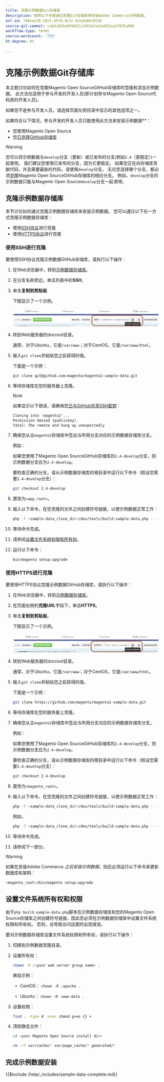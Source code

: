 ```yaml
---
title: 克隆示例数据Git存储库
description: 按照以下步骤通过克隆Git存储库来安装Adobe Commerce示例数据。
exl-id: 748eee30-2821-457d-9c1c-62ede8bc0510
source-git-commit: ca8dc855e0598d2c3d43afae2e055aa27035a09b
workflow-type: tm+mt
source-wordcount: '733'
ht-degree: 0%

---
```


# 克隆示例数据Git存储库

本主题讨论如何在克隆Magento Open SourceGitHub存储库时克隆和添加示例数据。 此方法仅适用于参与开发的开发人员(即计划参与Magento Open Source代码库的开发人员)。

如果您不是参与开发人员，请选择页面左侧目录中显示的其他选项之一。

如果符合以下情况，参与开发的开发人员只能使用此方法来安装示例数据&#x200B;**：

* 您使用Magento Open Source
* 您[已克隆GitHub存储库](https://developer.adobe.com/commerce/contributor/guides/install/clone-repository/)

>[!WARNING]
>
>您可以将示例数据与`develop`分支（更新）或已发布的分支(例如`2.4`（更稳定）)一起使用。 我们建议您使用已发布的分支，因为它更稳定。 如果您正在向存储库贡献代码，并且需要最新的代码，请使用`develop`分支。 无论您选择哪个分支，都必须[克隆](https://developer.adobe.com/commerce/contributor/guides/install/clone-repository/)Magento Open SourceGitHub存储库的相应分支。 例如，`develop`分支的示例数据只能与Magento Open Source`develop`分支一起&#x200B;*使用*。

## 克隆示例数据存储库

本节讨论如何通过克隆示例数据存储库来安装示例数据。 您可以通过以下任一方式克隆示例数据存储库：

* 使用[SSH协议](#clone-with-ssh)进行克隆
* 使用[HTTPS协议](#clone-with-https)进行克隆

### 使用SSH进行克隆

要使用SSH协议克隆示例数据GitHub存储库，请执行以下操作：

1. 在Web浏览器中，转到[示例数据存储库](https://github.com/magento/magento2-sample-data)。
1. 在分支名称旁边，单击列表中的&#x200B;**SSH**。
1. 单击&#x200B;**复制到剪贴板**

   下图显示了一个示例。

   ![使用SSH克隆GitHub存储库](../../assets/installation/install_mage2_clone-ssh.png)

1. 转到Web服务器的docroot目录。

   通常，对于Ubuntu，它是`/var/www`；对于CentOS，它是`/var/www/html`。

1. 输入`git clone`并粘贴您之前获得的值。

   下面是一个示例：

   ```bash
   git clone git@github.com:magento/magento2-sample-data.git
   ```

1. 等待存储库在您的服务器上克隆。

   >[!NOTE]
   >
   >如果显示以下错误，请确保您[已与GitHub共享SSH密钥](https://docs.github.com/articles/generating-ssh-keys/)：<br>

   ```
   Cloning into 'magento2'...
   Permission denied (publickey).
   fatal: The remote end hung up unexpectedly
   ```

1. 确保您从主`magento2`存储库中签出与所用分支对应的示例数据存储库分支。

   例如：

   如果您使用了Magento Open SourceGitHub存储库的`2.4-develop`分支，则示例数据分支应为`2.4-develop`。

   要检查正确的分支，请从示例数据存储库的根目录中运行以下命令（假设您需要`2.4-develop`分支）：

   ```bash
   git checkout 2.4-develop
   ```

1. 更改为`<app_root>`。
1. 输入以下命令，在您克隆的文件之间创建符号链接，以使示例数据正常工作：

   ```bash
   php -f <sample-data_clone_dir>/dev/tools/build-sample-data.php -- --ce-source="<path_to_your_magento_instance>"
   ```

1. 等待命令完成。

1. 请参阅[设置文件系统权限和所有权](#set-file-system-ownership-and-permissions)。

1. 运行以下命令：

   ```bash
   bin/magento setup:upgrade
   ```

### 使用HTTPS进行克隆

要使用HTTPS协议克隆示例数据GitHub存储库，请执行以下操作：

1. 在Web浏览器中，转到[示例数据存储库](https://github.com/magento/magento2-sample-data)。
1. 在页面右侧的&#x200B;**克隆URL**&#x200B;字段下，单击&#x200B;**HTTPS**。
1. 单击&#x200B;**复制到剪贴板**。

   下图显示了一个示例。

   ![使用HTTPS克隆GitHub存储库](../../assets/installation/install_mage2_clone-https.png)

1. 转到Web服务器的docroot目录。

   通常，对于Ubuntu，它是`/var/www`；对于CentOS，它是`/var/www/html`。

1. 输入`git clone`并粘贴您之前获得的值。

   下面是一个示例：

   ```bash
   git clone https://github.com/magento/magento2-sample-data.git
   ```

1. 等待存储库在您的服务器上克隆。
1. 确保您从主`magento2`存储库中签出与所用分支对应的示例数据存储库分支。

   例如：

   如果您使用了Magento Open SourceGitHub存储库的`2.4-develop`分支，则示例数据分支应为`2.4-develop`。

   要检查正确的分支，请从示例数据存储库的根目录中运行以下命令（假设您需要`2.4-develop`分支）：

   ```bash
   git checkout 2.4-develop
   ```

1. 更改为`<magento_root>`。
1. 输入以下命令，在您克隆的文件之间创建符号链接，以使示例数据正常工作：

   ```bash
   php -f <sample-data_clone_dir>/dev/tools/build-sample-data.php -- --ce-source="<path_to_your_magento_instance>"
   ```

   例如，

   ```bash
   php -f <sample-data_clone_dir>/dev/tools/build-sample-data.php -- --ce-source="/var/www/magento2"
   ```

1. 等待命令完成。
1. 请参阅下一部分。

>[!WARNING]
>
>如果在安装Adobe Commerce *之后安装示例数据*，则还必须运行以下命令来更新数据库和架构：
>
>```bash
><magento_root>/bin/magento setup:upgrade
>```

## 设置文件系统所有权和权限

由于`php build-sample-data.php`脚本在示例数据存储库和您的Magento Open Source存储库之间创建符号链接，因此您必须在示例数据存储库中设置文件系统权限和所有权。 否则，会导致访问店面时出现错误。

要对示例数据存储库设置文件系统权限和所有权，请执行以下操作：

1. 切换到示例数据克隆目录。
1. 设置所有权：

   ```bash
   chown -R :<your web server group name> .
   ```

   典型示例：

   * CentOS： `chown -R :apache .`

   * Ubuntu： `chown -R :www-data .`

1. 设置权限：

   ```bash
   find . -type d -exec chmod g+ws {} +
   ```

1. 清除静态文件：

   ```bash
   cd <your Magento Open Source install dir>
   ```

   ```bash
   rm -rf var/cache/* var/page_cache/* generated/*
   ```

## 完成示例数据安装

{{$include /help/_includes/sample-data-complete.md}}
